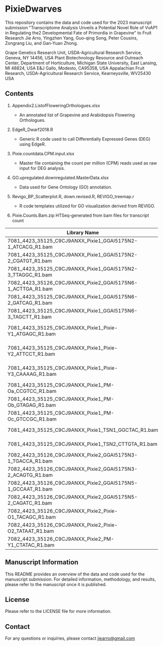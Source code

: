 # PixieDwarves

This repository contains the data and code used for the 2023 manuscript submission "Transcriptome Analysis Unveils a Potential Novel Role of VvAP1 in Regulating the2 Developmental Fate of Primordia in Grapevine" to Fruit Research Jie Arro, Yingzhen Yang, Guo-qing Song, Peter Cousins, Zongrang Liu, and Gan-Yuan Zhong.

Grape Genetics Research Unit, USDA-Agricultural Research Service, Geneva, NY 14456, USA
Plant Biotechnology Resource and Outreach Center, Department of Horticulture, Michigan State University, East Lansing, MI 48824, USA
E&J Gallo, Modesto, CA95358, USA 
Appalachian Fruit Research, USDA-Agricultural Research Service, Kearneysville, WV25430 USA


## Contents
1. Appendix2.ListofFloweringOrthologues.xIsx
   - An annotated list of Grapevine and Arabidopsis Flowering Orthologues.

2. EdgeR_Dwarf2018.R
   - Generic R code used to call Differentially Expressed Genes (DEG) using EdgeR.

3. Pixie.countdata.CPM.input.xlsx
   - Master file containing the count per million (CPM) reads used as raw input for DEG analysis.

4. GO.upregulated.downregulated.MasterData.xlsx
   - Data used for Gene Ontology (GO) annotation.

5. Revigo_BP_Scatterplot.R, down.revised.R, REVIGO_treemap.r
   - R code templates utilized for GO visualization derived from REVIGO.

6. Pixie.Counts.Bam.zip HTSeq-generated from bam files for transcript count


| Library Name                                            | Cultivar             |
|---------------------------------------------------------|----------------------|
| 7081_4423_35125_C9CJ9ANXX_Pixie1_GGAI5175N2-1_ATCACG_R1.bam |                      |
| 7081_4423_35125_C9CJ9ANXX_Pixie1_GGAI5175N2-2_CGATGT_R1.bam |                      |
| 7081_4423_35125_C9CJ9ANXX_Pixie1_GGAI5175N2-3_TTAGGC_R1.bam |                      |
| 7082_4423_35126_C9CJ9ANXX_Pixie2_GGAI5175N6-1_ACTTGA_R1.bam |                      |
| 7081_4423_35125_C9CJ9ANXX_Pixie1_GGAI5175N6-2_GATCAG_R1.bam |                      |
| 7081_4423_35125_C9CJ9ANXX_Pixie1_GGAI5175N6-3_TAGCTT_R1.bam |                      |
| 7081_4423_35125_C9CJ9ANXX_Pixie1_Pixie-Y1_ATGAGC_R1.bam     | Pixie (young shoots) |
| 7081_4423_35125_C9CJ9ANXX_Pixie1_Pixie-Y2_ATTCCT_R1.bam     | Pixie (young shoots) |
| 7081_4423_35125_C9CJ9ANXX_Pixie1_Pixie-Y3_CAAAAG_R1.bam     | Pixie (young shoots) |
| 7081_4423_35125_C9CJ9ANXX_Pixie1_PM-Oa_CCGTCC_R1.bam        | Pinot Meunier        |
| 7081_4423_35125_C9CJ9ANXX_Pixie1_PM-Ob_GTAGAG_R1.bam        | Pinot Meunier        |
| 7081_4423_35125_C9CJ9ANXX_Pixie1_PM-Oc_GTCCGC_R1.bam        | Pinot Meunier        |
| 7081_4423_35125_C9CJ9ANXX_Pixie1_TSN1_GGCTAC_R1.bam         | Thomson Seedless     |
| 7081_4423_35125_C9CJ9ANXX_Pixie1_TSN2_CTTGTA_R1.bam         | Thomson Seedless     |
| 7082_4423_35126_C9CJ9ANXX_Pixie2_GGAI5175N3-1_TGACCA_R1.bam |                      |
| 7082_4423_35126_C9CJ9ANXX_Pixie2_GGAI5175N3-2_ACAGTG_R1.bam |                      |
| 7082_4423_35126_C9CJ9ANXX_Pixie2_GGAI5175N5-1_GCCAAT_R1.bam |                      |
| 7082_4423_35126_C9CJ9ANXX_Pixie2_GGAI5175N5-2_CAGATC_R1.bam |                      |
| 7082_4423_35126_C9CJ9ANXX_Pixie2_Pixie-O1_TACAGC_R1.bam     | Pixie (old shoots)   |
| 7082_4423_35126_C9CJ9ANXX_Pixie2_Pixie-O2_TATAAT_R1.bam     | Pixie (old shoots)   |
| 7082_4423_35126_C9CJ9ANXX_Pixie2_PM-Y1_CTATAC_R1.bam        | Pixie (old shoots)   |


## Manuscript Information
This README provides an overview of the data and code used for the manuscript submission. For detailed information, methodology, and results, please refer to the manuscript once it is published.

## License
 Please refer to the LICENSE file for more information.

## Contact
For any questions or inquiries, please contact jiearro@gmail.com
